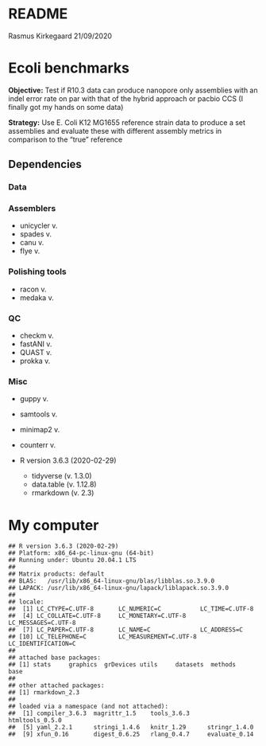 README
================
Rasmus Kirkegaard
21/09/2020

# Ecoli benchmarks

**Objective:** Test if R10.3 data can produce nanopore only assemblies
with an indel error rate on par with that of the hybrid approach or
pacbio CCS (I finally got my hands on some data)

**Strategy:** Use E. Coli K12 MG1655 reference strain data to produce a
set assemblies and evaluate these with different assembly metrics in
comparison to the “true” reference

## Dependencies

### Data

### Assemblers

  - unicycler v.
  - spades v.
  - canu v.
  - flye v.

### Polishing tools

  - racon v.
  - medaka v.

### QC

  - checkm v.
  - fastANI v.
  - QUAST v.
  - prokka v.

### Misc

  - guppy v.

  - samtools v.

  - minimap2 v.

  - counterr v.

  - R version 3.6.3 (2020-02-29)
    
      - tidyverse (v. 1.3.0)
      - data.table (v. 1.12.8)
      - rmarkdown (v. 2.3)

# My computer

    ## R version 3.6.3 (2020-02-29)
    ## Platform: x86_64-pc-linux-gnu (64-bit)
    ## Running under: Ubuntu 20.04.1 LTS
    ## 
    ## Matrix products: default
    ## BLAS:   /usr/lib/x86_64-linux-gnu/blas/libblas.so.3.9.0
    ## LAPACK: /usr/lib/x86_64-linux-gnu/lapack/liblapack.so.3.9.0
    ## 
    ## locale:
    ##  [1] LC_CTYPE=C.UTF-8       LC_NUMERIC=C           LC_TIME=C.UTF-8       
    ##  [4] LC_COLLATE=C.UTF-8     LC_MONETARY=C.UTF-8    LC_MESSAGES=C.UTF-8   
    ##  [7] LC_PAPER=C.UTF-8       LC_NAME=C              LC_ADDRESS=C          
    ## [10] LC_TELEPHONE=C         LC_MEASUREMENT=C.UTF-8 LC_IDENTIFICATION=C   
    ## 
    ## attached base packages:
    ## [1] stats     graphics  grDevices utils     datasets  methods   base     
    ## 
    ## other attached packages:
    ## [1] rmarkdown_2.3
    ## 
    ## loaded via a namespace (and not attached):
    ##  [1] compiler_3.6.3  magrittr_1.5    tools_3.6.3     htmltools_0.5.0
    ##  [5] yaml_2.2.1      stringi_1.4.6   knitr_1.29      stringr_1.4.0  
    ##  [9] xfun_0.16       digest_0.6.25   rlang_0.4.7     evaluate_0.14
